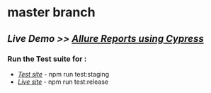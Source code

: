 # master branch

## _Live Demo >> [Allure Reports using Cypress](https://vrt.yssofindia.org/e2e/py-e2e-english-pages/allure-reports/#)_
  
### Run the Test suite for :  
- _[Test site](https://test.yssofindia.org/)_ - npm run test:staging
-  _[Live site](https://yssofindia.org/)_ - npm run test:release
